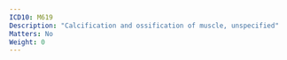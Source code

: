 ```yaml
---
ICD10: M619
Description: "Calcification and ossification of muscle, unspecified"
Matters: No
Weight: 0
---
```

